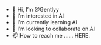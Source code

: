 - 👋 Hi, I’m @Gentlyy
- 👀 I’m interested in AI
- 🌱 I’m currently learning Ai
- 💞️ I’m looking to collaborate on AI
- 📫 How to reach me ...... HERE.

<!---
Gentlyy/Gentlyy is a ✨ special ✨ repository because its `README.md` (this file) appears on your GitHub profile.
You can click the Preview link to take a look at your changes.
--->
